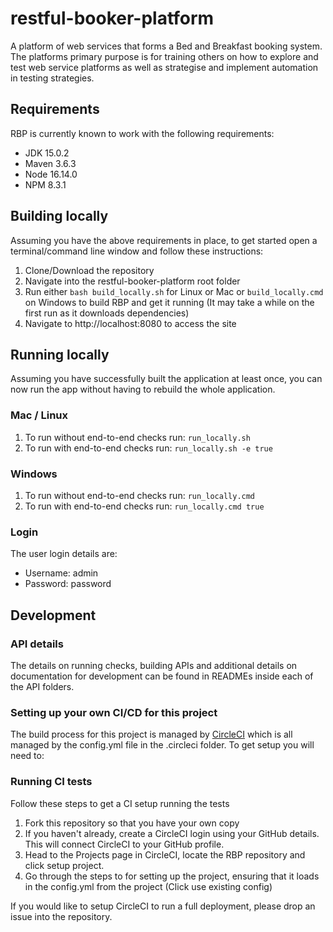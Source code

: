 # restful-booker-platform
A platform of web services that forms a Bed and Breakfast booking system. The platforms primary purpose is for  training others on how to explore and test web service platforms as well as strategise and implement automation in testing strategies.

## Requirements
RBP is currently known to work with the following requirements:

- JDK 15.0.2
- Maven 3.6.3
- Node 16.14.0
- NPM 8.3.1

## Building locally

Assuming you have the above requirements in place, to get started open a terminal/command line window and follow these instructions:

1. Clone/Download the repository
2. Navigate into the restful-booker-platform root folder
3. Run either ```bash build_locally.sh``` for Linux or Mac or ```build_locally.cmd``` on Windows to build RBP and get it running (It may take a while on the first run as it downloads dependencies)
4. Navigate to http://localhost:8080 to access the site

## Running locally

Assuming you have successfully built the application at least once, you can now run the app without having to rebuild the whole application.

### Mac / Linux
1. To run without end-to-end checks run: ```run_locally.sh```
2. To run with end-to-end checks run: ```run_locally.sh -e true```

### Windows
1. To run without end-to-end checks run: ```run_locally.cmd```
2. To run with end-to-end checks run: ```run_locally.cmd true```

### Login
The user login details are:
* Username: admin
* Password: password

## Development

### API details

The details on running checks, building APIs and additional details on documentation for development can be found in READMEs inside each of the API folders.

### Setting up your own CI/CD for this project 

The build process for this project is managed by [CircleCI](https://circleci.com/) which is all managed by the config.yml file in the .circleci folder. To get setup you will need to:

### Running CI tests

Follow these steps to get a CI setup running the tests 

1. Fork this repository so that you have your own copy
2. If you haven't already, create a CircleCI login using your GitHub details. This will connect CircleCI to your GitHub profile.
3. Head to the Projects page in CircleCI, locate the RBP repository and click setup project. 
4. Go through the steps to for setting up the project, ensuring that it loads in the config.yml from the project (Click use existing config)

If you would like to setup CircleCI to run a full deployment, please drop an issue into the repository.  

